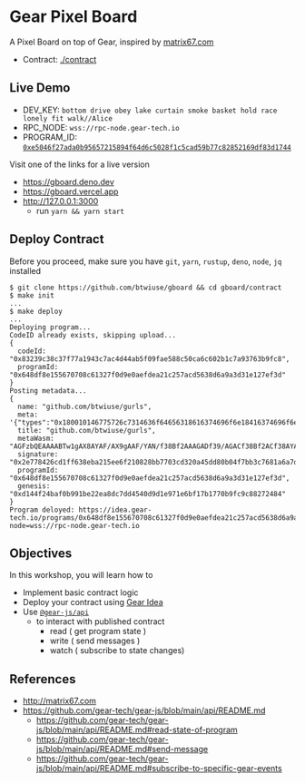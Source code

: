 # Gear Pixel Board

A Pixel Board on top of Gear, inspired by [matrix67.com](http://matrix67.com/)

- Contract: [./contract](./contract/)

## Live Demo

- DEV_KEY:
  `bottom drive obey lake curtain smoke basket hold race lonely fit walk//Alice`
- RPC_NODE: `wss://rpc-node.gear-tech.io`
- PROGRAM_ID:
  [`0xe5046f27ada0b95657215894f64d6c5028f1c5cad59b77c82852169df83d1744`](https://idea.gear-tech.io/programs/0xe5046f27ada0b95657215894f64d6c5028f1c5cad59b77c82852169df83d1744?node=wss://n.up.railway.app/rpc/ws)

Visit one of the links for a live version

- https://gboard.deno.dev
- https://gboard.vercel.app
- http://127.0.0.1:3000
  - run `yarn && yarn start`

## Deploy Contract

Before you proceed, make sure you have `git`, `yarn`, `rustup`, `deno`, `node`,
`jq` installed

```
$ git clone https://github.com/btwiuse/gboard && cd gboard/contract
$ make init
...
$ make deploy
...
Deploying program...
CodeID already exists, skipping upload...
{
  codeId: "0x83239c38c37f77a1943c7ac4d44ab5f09fae588c50ca6c602b1c7a93763b9fc8",
  programId: "0x648df8e155670708c61327f0d9e0aefdea21c257acd5638d6a9a3d31e127ef3d"
}
Posting metadata...
{
  name: "github.com/btwiuse/gurls",
  meta: '{"types":"0x180010146775726c7314636f64656318616374696f6e18416374696f6e0001041841646455726c080110636f...',
  title: "github.com/btwiuse/gurls",
  metaWasm: "AGFzbQEAAAABTw1gAX8AYAF/AX9gAAF/YAN/f38Bf2AAAGADf39/AGACf38Bf2ACf38AYAR/f39/AGAEf39/fwF/YAV/f39/fwBg...",
  signature: "0x2e778426cd1ff638eba215ee6f210828bb7703cd320a45dd80b04f7bb3c7681a6a7d99f45b90d2cce58f887a93551b9439...",
  programId: "0x648df8e155670708c61327f0d9e0aefdea21c257acd5638d6a9a3d31e127ef3d",
  genesis: "0xd144f24baf0b991be22ea8dc7dd4540d9d1e971e6bf17b1770b9fc9c88272484"
}
Program deloyed: https://idea.gear-tech.io/programs/0x648df8e155670708c61327f0d9e0aefdea21c257acd5638d6a9a3d31e127ef3d?node=wss://rpc-node.gear-tech.io
```

## Objectives

In this workshop, you will learn how to

- Implement basic contract logic
- Deploy your contract using [Gear Idea](https://idea.gear-tech.io)
- Use [`@gear-js/api`](https://www.npmjs.com/package/@gear-js/api)
  - to interact with published contract
    - read ( get program state )
    - write ( send messages )
    - watch ( subscribe to state changes)

## References

- http://matrix67.com
- https://github.com/gear-tech/gear-js/blob/main/api/README.md
  - https://github.com/gear-tech/gear-js/blob/main/api/README.md#read-state-of-program
  - https://github.com/gear-tech/gear-js/blob/main/api/README.md#send-message
  - https://github.com/gear-tech/gear-js/blob/main/api/README.md#subscribe-to-specific-gear-events
